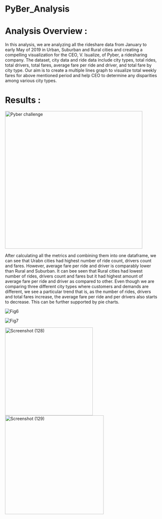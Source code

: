 # PyBer_Analysis

# Analysis Overview :

In this analysis, we are analyzing all the rideshare data from January to early May of 2019 in Urban, Suburban and Rural cities and creating a compelling visualization for the CEO, V. Isualize, of Pyber, a ridesharing company. The dataset, city data and ride data include city types, total rides, total drivers, total fares, average fare per ride and driver, and total fare by city type. Our aim is to create a multiple lines graph to visualize total weekly fares for above mentioned period and help CEO to determine any disparities among various city types.


# Results :

<img width="454" alt="Pyber challenge" src="https://user-images.githubusercontent.com/86980240/134590487-3b6e3756-1b15-46c3-9a39-da5f602e8dfd.png">

After calculating all the metrics and combining them into one dataframe, we can see that Urabn cities had highest number of ride count, drivers count and fares. However, average fare per ride and driver is comparably lower than Rural and Suburban. It can bee seen that Rural cities had lowest number of rides, drivers count and fares but it had highest amount of average fare per ride and driver as compared to other. Even though we are comparing three different city types where customers and demands are different, we see a particular trend that is, as the number of rides, drivers and total fares increase, the average fare per ride and per drivers also starts to decrease. This can be further supported by pie charts.

![Fig6](https://user-images.githubusercontent.com/86980240/134592697-64a7942c-72a6-4216-ae32-83f7783be81c.png)


![Fig7](https://user-images.githubusercontent.com/86980240/134592710-0af9f770-791e-4157-ab01-be51d4b0155f.png)


<img width="290" alt="Screenshot (128)" src="https://user-images.githubusercontent.com/86980240/134592720-a6110fc8-5eb3-4d2a-91e2-5d0dfb53c387.png">


<img width="326" alt="Screenshot (129)" src="https://user-images.githubusercontent.com/86980240/134603570-66d45de7-d816-4b22-9f00-562d5d303162.png">


